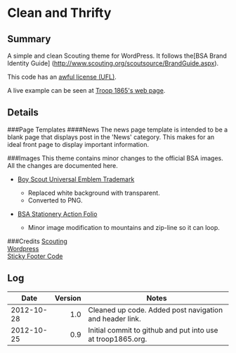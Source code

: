 Clean and Thrifty
=================
Summary
-------
A simple and clean Scouting theme for WordPress. It follows the[BSA Brand Identity Guide]
(http://www.scouting.org/scoutsource/BrandGuide.aspx).

This code has an [awful license (UFL)](http://geekwagon.net/ufl/license.txt).

A live example can be seen at [Troop 1865's web page](http://troop1865.org).

Details
-------
###Page Templates
####News
The news page template is intended to be a blank page that displays post in the 'News' category.
This makes for an ideal front page to display important information.

###Images
This theme contains minor changes to the official BSA images. All the changes are documented here.

* [Boy Scout Universal Emblem Trademark](http://www.scouting.org/filestore/marketing/Brand/BSA_Black.jpg)
    * Replaced white background with transparent.
    * Converted to PNG.

* [BSA Stationery Action Folio](http://www.scouting.org/filestore/marketing/images/ActionFolio_blue.png)
    * Minor image modification to mountains and zip-line so it can loop.

###Credits
[Scouting](http://www.scouting.org)  
[Wordpress](http://wordpress.org)  
[Sticky Footer Code](http://www.cssstickyfooter.com/using-sticky-footer-code.html)  


Log
---
| Date       | Version | Notes                                                       |
|------------|--------:|-------------------------------------------------------------|
| 2012-10-28 | 1.0     | Cleaned up code. Added post navigation and header link.     |
| 2012-10-25 | 0.9     | Initial commit to github and put into use at troop1865.org. |